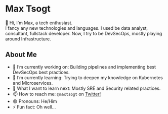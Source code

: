 # Max Tsogt

👋 Hi, I'm Max, a tech enthusiast.  
I fancy any new technologies and languages. I used be data analyst, consultant, fullstack developer. Now, I try to be DevSecOps, mostly playing around Infrastructure.

## About Me

-   🔭 I’m currently working on: Building pipelines and implementing best DevSecOps best practices.
-   🌱 I’m currently learning: Trying to deepen my knowledge on Kubernetes and Microservices.
-   🤔 What I want to learn next: Mostly SRE and Security related practices.
-   📫 How to reach me: `@maxtsogt` on [Twitter!](https://twitter.com/maxtsogt)
-   😄 Pronouns: He/Him
-   ⚡ Fun fact: Oh well... 
